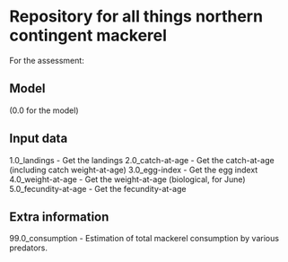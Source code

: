 # Repository for all things northern contingent mackerel

For the assessment:

## Model
(0.0 for the model)

## Input data
1.0_landings           - Get the landings
2.0_catch-at-age       - Get the catch-at-age (including catch weight-at-age)
3.0_egg-index          - Get the egg indext
4.0_weight-at-age      - Get the weight-at-age (biological, for June)
5.0_fecundity-at-age   - Get the fecundity-at-age

## Extra information

99.0_consumption       - Estimation of total mackerel consumption by various predators.

